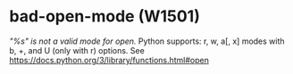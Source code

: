 # bad-open-mode (W1501)

*"%s" is not a valid mode for open.* Python supports: r, w, a\[, x\]
modes with b, +, and U (only with r) options. See
<a href="https://docs.python.org/3/library/functions.html#open"
class="reference external">https://docs.python.org/3/library/functions.html#open</a>
